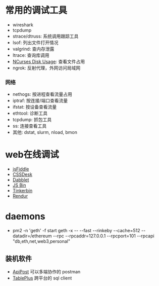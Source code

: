 # 常用的调试工具
- wireshark
- tcpdump
- strace/dtruss: 系统调用跟踪工具
- lsof: 列出文件打开情况
- valgrind: 查内存泄露
- ltrace: 查询库调用
- [NCurses Disk Usage](https://dev.yorhel.nl/ncdu): 查看文件占用
- ngrok: 反射代理，外网访问局域网
### 网络
- nethogs: 按进程查看流量占用  
- iptraf: 按连接/端口查看流量
- ifstat: 按设备查看流量  
- ethtool: 诊断工具  
- tcpdump: 抓包工具  
- ss: 连接查看工具  
- 其他: dstat, slurm, nload, bmon  

# web在线调试
- [jsFiddle](https://jsfiddle.net/)
- [CSSDesk](http://cssdesk.com/)
- [Dabblet](http://dabblet.com/)
- [JS Bin](http://jsbin.com)
- [Tinkerbin](http://tinkerbin.com/)
- [Rendur](http://rendur.com/)

# daemons 
- pm2 -n 'geth' -f start geth -x -- --fast --rinkeby --cache=512 --datadir=/ethereum --rpc --rpcaddr=127.0.0.1 --rpcport=101 --rpcapi "db,eth,net,web3,personal"


## 装机软件
- [ApiPost](https://www.apipost.cn/) 可以多端协作的 postman  
- [TablePlus](https://tableplus.com/) 跨平台的 sql client  